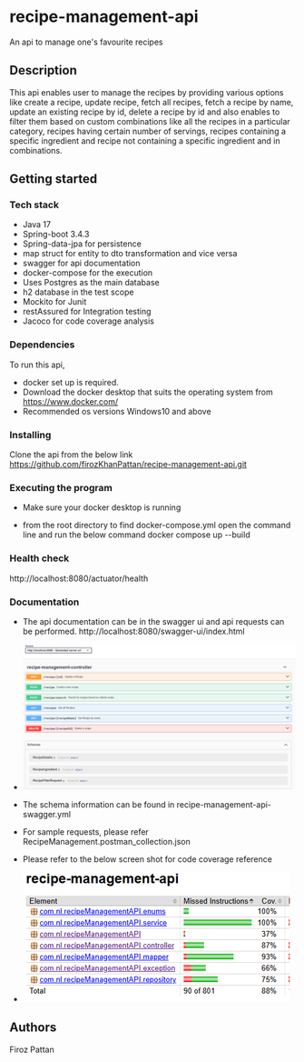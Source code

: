 # recipe-management-api
 An api to manage one's favourite recipes
## Description
 This api enables user to manage the recipes by providing various options like create a recipe, update recipe, fetch all recipes,
fetch a recipe by name, update an existing recipe by id, delete a recipe by id and also enables to filter them based on custom combinations like
all the recipes in a particular category, recipes having certain number of servings, recipes containing a specific ingredient and recipe not containing 
a specific ingredient and in combinations.

## Getting started
### Tech stack
* Java 17
* Spring-boot 3.4.3
* Spring-data-jpa for persistence
* map struct for entity to dto transformation and vice versa
* swagger for api documentation
* docker-compose for the execution
* Uses Postgres as the main database
* h2 database in the test scope
* Mockito for Junit
* restAssured for Integration testing
* Jacoco for code coverage analysis


### Dependencies
To run this api,
* docker set up is required.
* Download the docker desktop that suits the operating system  from https://www.docker.com/
* Recommended os versions Windows10 and above

### Installing
Clone the api from the below link
https://github.com/firozKhanPattan/recipe-management-api.git

### Executing the program

* Make sure your docker desktop is running 

* from the root directory to find docker-compose.yml open the command line and run the below command
  docker compose up --build

### Health check
http://localhost:8080/actuator/health

### Documentation

* The api documentation can be in the swagger ui and api requests can be performed.
  http://localhost:8080/swagger-ui/index.html
* ![img.png](img.png)

* The schema information can be found in recipe-management-api-swagger.yml
* For sample requests, please refer RecipeManagement.postman_collection.json
* Please refer to the below screen shot for code coverage reference
* ![img_2.png](img_2.png)
## Authors
 Firoz Pattan


